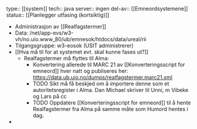 type:: [[system]]
tech:: java
server:: ingen
del-av:: [[Emneordsystemene]] 
status:: [[Planlegger utfasing (kortsiktig)]]

- Administrasjon av [[Realfagstermer]]
- Data: /net/app-evs/w3-vh/no.uio.www_80/ub/emnesok/htdocs/data/ureal/rii
- Tilgangsgruppe: w3-eosok (USIT administrerer)
- [[Hva må til for at systemet evt. skal kunne fases ut?]]
	- Realfagstermer må flyttes til Alma:
		- Konvertering allerede til MARC 21 av [[Konverteringsscript for emneord]] hver natt og publiseres her: https://data.ub.uio.no/dumps/realfagstermer.marc21.xml
		- TODO Sikt må få beskjed om å importere denne som et autoritetsregister i Alma. Dan Michael skriver til Unni, m Vibeke og Lars på cc
		- TODO Oppdatere [[Konverteringsscript for emneord]] til å hente Realfagstermer fra Alma på samme måte som Humord hentes i dag.
-